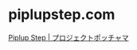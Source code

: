 # piplupstep.com

[Piplup Step | プロジェクトポッチャマ](https://www.pokemon.jp/special/project_pochama/piplupstep/)
